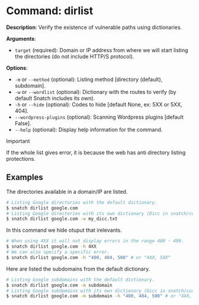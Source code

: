# Command: dirlist

**Description**: Verify the existence of vulnerable paths using dictionaries.

**Arguments**:
* `target` (required): Domain or IP address from where we will start listing the directories (do not include HTTP/S protocol).

**Options**:
* `-m` or `--method` (optional): Listing method [directory (default), subdomain].
* `-w` or `--wordlist` (optional): Dictionary with the routes to verify (by default Snatch includes its own).
* `-h` or `--hide` (optional): Codes to hide [default None, ex: 5XX or 5XX, 404].
* `--wordpress-plugins` (optional): Scanning Wordpress plugins [default False].
* `--help` (optional): Display help information for the command.

> [!IMPORTANT]  
> If the whole list gives error, it is because the web has anti directory listing protections.

## Examples

The directories available in a domain/IP are listed.
```bash
# Listing Google directories with the default dictionary.
$ snatch dirlist google.com
# Listing Google directories with its own dictionary (Dicc in snatch/customs/directory_listing/my_dicc.txt).
$ snatch dirlist google.com -w my_dicc.txt
```

In this command we hide otuput that irelevants.
```bash
# When using 4XX it will not display errors in the range 400 - 499.
$ snatch dirlist google.com -h 4XX
# We can also specify a specific error.
$ snatch dirlist google.com -h "400, 404, 500" # or "4XX, 5XX"
```

Here are listed the subdomains from the default dictionary.
```bash
# Listing Google subdomains with the default dictionary.
$ snatch dirlist google.com -m subdomain
# Listing Google subdomains with its own dictionary (Dicc in snatch/customs/directory_listing/my_dicc.txt).
$ snatch dirlist google.com -m subdomain -h "400, 404, 500" # or "4XX, 5XX"
```
